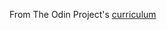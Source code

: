  From The Odin Project's [curriculum](http://www.theodinproject.com/courses/web-development-101/lessons/html-css)
